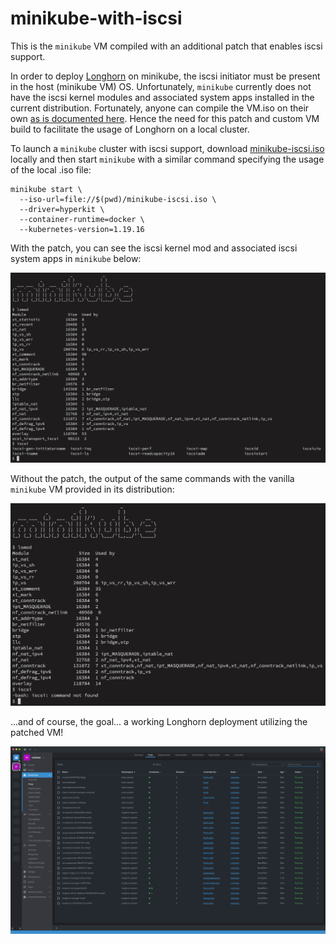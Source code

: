 # minikube-with-iscsi

This is the `minikube` VM compiled with an additional patch that enables iscsi support.  
  
In order to deploy [Longhorn](https://longhorn.io/) on minikube, the iscsi initiator must be present in the host (minikube VM) OS. Unfortunately, `minikube` currently does not have the iscsi kernel modules and associated system apps installed in the current distribution. Fortunately, anyone can compile the VM.iso on their own [as is documented here](https://minikube.sigs.k8s.io/docs/contrib/building/iso/). Hence the need for this patch and custom VM build to facilitate the usage of Longhorn on a local cluster.  
  
To launch a `minikube` cluster with iscsi support, download [minikube-iscsi.iso](https://github.com/589290/minikube-with-iscsi/raw/main/minikube-iscsi.iso) locally and then start `minikube` with a similar command specifying the usage of the local .iso file:  

```
minikube start \
  --iso-url=file://$(pwd)/minikube-iscsi.iso \
  --driver=hyperkit \
  --container-runtime=docker \
  --kubernetes-version=1.19.16
```

With the patch, you can see the iscsi kernel mod and associated iscsi system apps in `minikube` below:  

![](./img/minikube-iscsi.jpg)

Without the patch, the output of the same commands with the vanilla `minikube` VM provided in its distribution:

![](./img/minikube.jpg)

...and of course, the goal... a working Longhorn deployment utilizing the patched VM!  

![](./img/longhorn.jpg)
